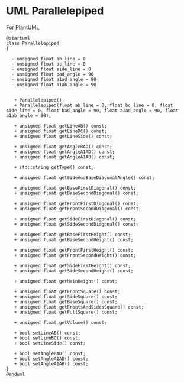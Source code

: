 # UML Parallelepiped
For [PlantUML](//www.plantuml.com/plantuml/dpng/bPH1ImCn48Nl-ojoR745UxH5w6vByQ0WLBoMsMPS0zEaxcGF8lvt3IYLD1sIwxxlxNilXrcoXy6F1whs1Cpg2GOWGiAZEQAkFgjAgMirMZQzHQrUoO5NqEt8M5HtwYObTtjHPgDHzeFUWUqf0BT90cOvIFSV2KFKLRHlCbqaFv_DhC-drQavTN92dQvTfwjE5xzTeqKz-WTZiMadKxLtblr2mjfL5hOr6a_W9R89vTfcVI8bi9aLa6sSpbxFv-m7O_l0FNySCmg66OtLBJ2k3VJE0eM036UmRCp0_iztiWYEBVumEh88APl1MI_792sbEU4TocA2GquHtkmUJV_c2ruiDeZZvOY4eImZB2-927nPmYCOMxHu-px2W7bDyj0ME4R51jnO7NxFkQQHA4OliI-EniCPrpb7YbEtBHBRbI26pka_fwzNB3SpKOykrLUrHAl70tq3)
```
@startuml
class Parallelepiped
{

  - unsigned float ab_line = 0
  - unsigned float bc_line = 0
  - unsigned float side_line = 0
  - unsigned float bad_angle = 90
  - unsigned float a1ad_angle = 90
  - unsigned float a1ab_angle = 90


   + Parallelepiped();
   + Parallelepiped(float ab_line = 0, float bc_line = 0, float side_line = 0, float bad_angle = 90, float a1ad_angle = 90, float a1ab_angle = 90);

   + unsigned float getLineAB() const;
   + unsigned float getLineBC() const;
   + unsigned float getLineSide() const;

   + unsigned float getAngleBAD() const;
   + unsigned float getAngleA1AD() const;
   + unsigned float getAngleA1AB() const;

   + std::string getType() const;

   + unsigned float getSideAndBaseDiagonalAngle() const;

   + unsigned float getBaseFirstDiagonal() const;
   + unsigned float getBaseSecondDiagonal() const;

   + unsigned float getFrontFirstDiagonal() const;
   + unsigned float getFrontSecondDiagonal() const;

   + unsigned float getSideFirstDiagonal() const;
   + unsigned float getSideSecondDiagonal() const;

   + unsigned float getBaseFirstHeight() const;
   + unsigned float getBaseSecondHeight() const;

   + unsigned float getFrontFirstHeight() const;
   + unsigned float getFrontSecondHeight() const;

   + unsigned float getSideFirstHeight() const;
   + unsigned float getSideSecondHeight() const;

   + unsigned float getMainHeight() const;

   + unsigned float getFrontSquare() const;
   + unsigned float getSideSquare() const;
   + unsigned float getBaseSquare() const;
   + unsigned float getFrontsAndSidesSquare() const;
   + unsigned float getFullSquare() const;

   + unsigned float getVolume() const;

   + bool setLineAB() const;
   + bool setLineBC() const;
   + bool setLineSide() const;

   + bool setAngleBAD() const;
   + bool setAngleA1AD() const;
   + bool setAngleA1AB() const;
}
@enduml
```
